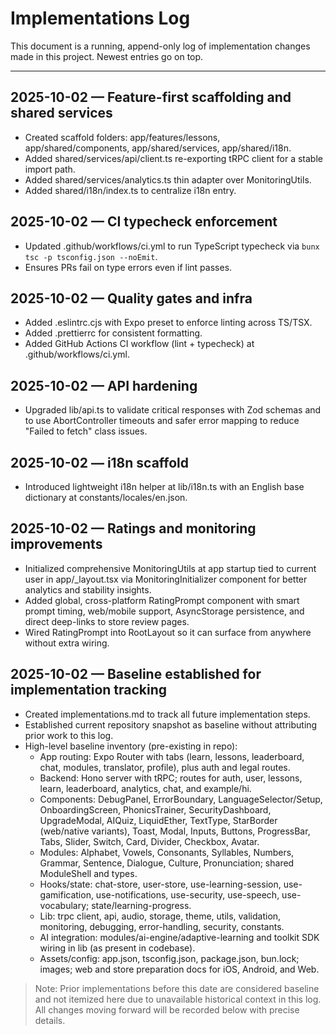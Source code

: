 # Implementations Log

This document is a running, append-only log of implementation changes made in this project. Newest entries go on top.

---

## 2025-10-02 — Feature-first scaffolding and shared services
- Created scaffold folders: app/features/lessons, app/shared/components, app/shared/services, app/shared/i18n.
- Added shared/services/api/client.ts re-exporting tRPC client for a stable import path.
- Added shared/services/analytics.ts thin adapter over MonitoringUtils.
- Added shared/i18n/index.ts to centralize i18n entry.

## 2025-10-02 — CI typecheck enforcement
- Updated .github/workflows/ci.yml to run TypeScript typecheck via `bunx tsc -p tsconfig.json --noEmit`.
- Ensures PRs fail on type errors even if lint passes.

## 2025-10-02 — Quality gates and infra
- Added .eslintrc.cjs with Expo preset to enforce linting across TS/TSX.
- Added .prettierrc for consistent formatting.
- Added GitHub Actions CI workflow (lint + typecheck) at .github/workflows/ci.yml.

## 2025-10-02 — API hardening
- Upgraded lib/api.ts to validate critical responses with Zod schemas and to use AbortController timeouts and safer error mapping to reduce "Failed to fetch" class issues.

## 2025-10-02 — i18n scaffold
- Introduced lightweight i18n helper at lib/i18n.ts with an English base dictionary at constants/locales/en.json.

## 2025-10-02 — Ratings and monitoring improvements
- Initialized comprehensive MonitoringUtils at app startup tied to current user in app/_layout.tsx via MonitoringInitializer component for better analytics and stability insights.
- Added global, cross-platform RatingPrompt component with smart prompt timing, web/mobile support, AsyncStorage persistence, and direct deep-links to store review pages.
- Wired RatingPrompt into RootLayout so it can surface from anywhere without extra wiring.

## 2025-10-02 — Baseline established for implementation tracking
- Created implementations.md to track all future implementation steps.
- Established current repository snapshot as baseline without attributing prior work to this log.
- High-level baseline inventory (pre-existing in repo):
  - App routing: Expo Router with tabs (learn, lessons, leaderboard, chat, modules, translator, profile), plus auth and legal routes.
  - Backend: Hono server with tRPC; routes for auth, user, lessons, learn, leaderboard, analytics, chat, and example/hi.
  - Components: DebugPanel, ErrorBoundary, LanguageSelector/Setup, OnboardingScreen, PhonicsTrainer, SecurityDashboard, UpgradeModal, AIQuiz, LiquidEther, TextType, StarBorder (web/native variants), Toast, Modal, Inputs, Buttons, ProgressBar, Tabs, Slider, Switch, Card, Divider, Checkbox, Avatar.
  - Modules: Alphabet, Vowels, Consonants, Syllables, Numbers, Grammar, Sentence, Dialogue, Culture, Pronunciation; shared ModuleShell and types.
  - Hooks/state: chat-store, user-store, use-learning-session, use-gamification, use-notifications, use-security, use-speech, use-vocabulary; state/learning-progress.
  - Lib: trpc client, api, audio, storage, theme, utils, validation, monitoring, debugging, error-handling, security, constants.
  - AI integration: modules/ai-engine/adaptive-learning and toolkit SDK wiring in lib (as present in codebase).
  - Assets/config: app.json, tsconfig.json, package.json, bun.lock; images; web and store preparation docs for iOS, Android, and Web.

> Note: Prior implementations before this date are considered baseline and not itemized here due to unavailable historical context in this log. All changes moving forward will be recorded below with precise details.
